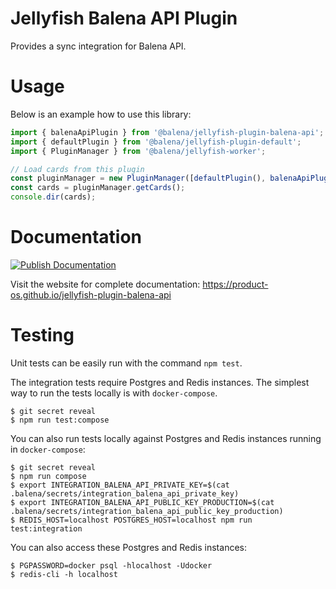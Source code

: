 # Jellyfish Balena API Plugin

Provides a sync integration for Balena API.

# Usage

Below is an example how to use this library:

```js
import { balenaApiPlugin } from '@balena/jellyfish-plugin-balena-api';
import { defaultPlugin } from '@balena/jellyfish-plugin-default';
import { PluginManager } from '@balena/jellyfish-worker';

// Load cards from this plugin
const pluginManager = new PluginManager([defaultPlugin(), balenaApiPlugin()]);
const cards = pluginManager.getCards();
console.dir(cards);
```

# Documentation

[![Publish Documentation](https://github.com/product-os/jellyfish-plugin-balena-api/actions/workflows/publish-docs.yml/badge.svg)](https://github.com/product-os/jellyfish-plugin-balena-api/actions/workflows/publish-docs.yml)

Visit the website for complete documentation: https://product-os.github.io/jellyfish-plugin-balena-api

# Testing

Unit tests can be easily run with the command `npm test`.

The integration tests require Postgres and Redis instances. The simplest way to run the tests locally is with `docker-compose`.

```
$ git secret reveal
$ npm run test:compose
```

You can also run tests locally against Postgres and Redis instances running in `docker-compose`:
```
$ git secret reveal
$ npm run compose
$ export INTEGRATION_BALENA_API_PRIVATE_KEY=$(cat .balena/secrets/integration_balena_api_private_key)
$ export INTEGRATION_BALENA_API_PUBLIC_KEY_PRODUCTION=$(cat .balena/secrets/integration_balena_api_public_key_production)
$ REDIS_HOST=localhost POSTGRES_HOST=localhost npm run test:integration
```

You can also access these Postgres and Redis instances:
```
$ PGPASSWORD=docker psql -hlocalhost -Udocker
$ redis-cli -h localhost
```
